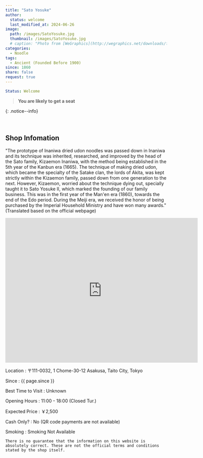 ```yaml
---
title: "Sato Yosuke"
author:
  status: welcome
  last_modified_at: 2024-06-26
image: 
  path: /images/SatoYosuke.jpg
  thumbnail: /images/SatoYosuke.jpg
  # caption: "Photo from [WeGraphics](http://wegraphics.net/downloads/free-ultimate-blurred-background-pack/)"
categories:
  - Noodle
tags:
  - Ancient (Founded Before 1900)
since: 1860
share: false
request: true
---
```


```yaml
Status: Welcome 
```

> **You are likely to get a seat**
> 
{: .notice--info}


<p>　</p>


## Shop Infomation
<p class="site-description">
"The prototype of Inaniwa dried udon noodles was passed down in Inaniwa and its technique was inherited, researched, and improved by the head of the Sato family, Kizaemon Inaniwa, with the method being established in the 5th year of the Kanbun era (1665). The technique of making dried udon, which became the specialty of the Satake clan, the lords of Akita, was kept strictly within the Kizaemon family, passed down from one generation to the next. However, Kizaemon, worried about the technique dying out, specially taught it to Sato Yosuke II, which marked the founding of our family business. This was in the first year of the Man'en era (1860), towards the end of the Edo period. During the Meiji era, we received the honor of being purchased by the Imperial Household Ministry and have won many awards." 
(Translated based on the official webpage)
</p>

<!-- <a href="https://www.asakusaimahan.co.jp/english" class="btn btn--inverse">Official Webpage in English</a> -->

<div class="map">
<iframe src="https://www.google.com/maps/embed?pb=!1m18!1m12!1m3!1d3239.5720365523334!2d139.79126855693724!3d35.712147702086156!2m3!1f0!2f0!3f0!3m2!1i1024!2i768!4f13.1!3m3!1m2!1s0x60188ec12956f7b5%3A0xefb844bbc0b80f72!2sSato%20Yosuke%20Asakusa%20Branch!5e0!3m2!1sen!2sjp!4v1719490926006!5m2!1sen!2sjp" width="600" height="450" style="border:0;" allowfullscreen="" loading="lazy" referrerpolicy="no-referrer-when-downgrade"></iframe>
</div>

<p></p>

Location
: 〒111-0032, 1 Chome-30-12 Asakusa, Taito City, Tokyo

Since
: {{ page.since }}

Best Time to Visit
: Unknown

Opening Hours
: 11:00 - 18:00 (Closed Tur.)

Expected Price
: ￥2,500

Cash Only?
: No (QR code payments are not available)

Smoking
: Smoking Not Available


`There is no guarantee that the information on this website is absolutely correct. These are not the official terms and conditions stated by the shop itself.`

